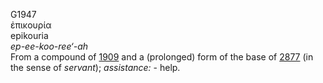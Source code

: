 G1947  
ἐπικουρία  
epikouria  
*ep-ee-koo-ree‘-ah*  
From a compound of [1909](g1909) and a (prolonged) form of the base of
[2877](g2877) (in the sense of *servant*); *assistance:* - help.  
